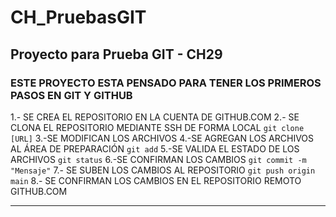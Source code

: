 # CH_PruebasGIT
## Proyecto para Prueba GIT - CH29


### ESTE PROYECTO ESTA PENSADO PARA TENER LOS PRIMEROS PASOS EN GIT Y GITHUB

1.- SE CREA EL REPOSITORIO EN LA CUENTA DE GITHUB.COM
2.- SE CLONA EL REPOSITORIO MEDIANTE SSH DE FORMA LOCAL `git clone [URL]`
3.-SE MODIFICAN LOS ARCHIVOS
4.-SE AGREGAN LOS ARCHIVOS AL ÁREA DE PREPARACIÓN `git add`
5.-SE VALIDA EL ESTADO DE LOS ARCHIVOS `git status`
6.-SE CONFIRMAN LOS CAMBIOS `git commit -m "Mensaje"`
7.- SE SUBEN LOS CAMBIOS AL REPOSITORIO `git push origin main`
8.- SE CONFIRMAN LOS CAMBIOS EN EL REPOSITORIO REMOTO GITHUB.COM


---
